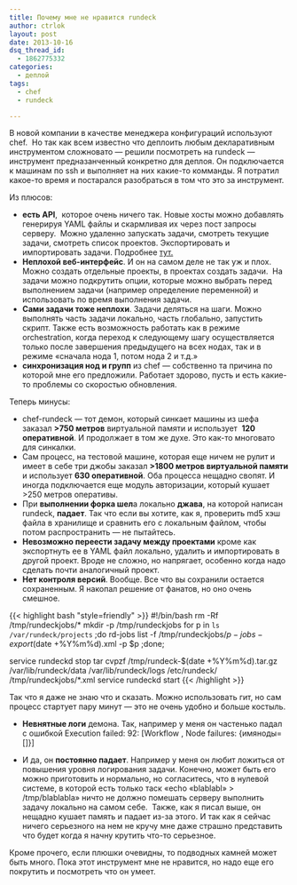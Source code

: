 ```yaml
---
title: Почему мне не нравится rundeck
author: ctrlok
layout: post
date: 2013-10-16
dsq_thread_id:
  - 1862775332
categories:
  - деплой
tags:
  - chef
  - rundeck

---
```

В новой компании в качестве менеджера конфигураций используют chef.  Но так как всем известно что деплоить любым декларативным инструментом сложновато &#8212; решили посмотреть на rundeck &#8212; инструмент предназанченный конкретно для деплоя. Он подключается к машинам по ssh и выполняет на них какие-то комманды. Я потратил какое-то время и постарался разобраться в том что это за инструмент.

Из плюсов:

  * **есть API**,  которое очень ничего так. Новые хосты можно добавлять генерируя YAML файлы и скармливая их через пост запросы серверу.  Можно удаленно запускать задачи, смотреть текущие задачи, смотреть список проектов. Экспортировать и импортировать задачи. Подробнее [тут.][1]
  * **Неплохой веб-интерфейс**. И он на самом деле не так уж и плох. Можно создать отдельные проекты, в проектах создать задачи.  На задачи можно подкрутить опции, которые можно выбрать перед выполнением задачи (например определение переменной) и использовать по время выполнения задачи.
  * **Сами задачи тоже неплохи**. Задачи деляться на шаги. Можно выполнять часть задачи локально, часть глобально, запустить скрипт. Также есть возможность работать как в режиме orchestration, когда переход к следующему шагу осуществляется только после завершения предыдущего на всех нодах, так и в режиме &#171;сначала нода 1, потом нода 2 и т.д.&#187;
  * **синхронизация нод и групп** из chef &#8212; собственно та причина по которой мне его предложили. Работает здорово, пусть и есть какие-то проблемы со скоростью обновления.

Теперь минусы:

  * chef-rundeck &#8212; тот демон, который синкает машины из шефа заказал **>750 метров** виртуальной памяти и использует  **120 оперативной**. И продолжает в том же духе. Это как-то многовато для синкалки.
  * Сам процесс, на тестовой машине, которая еще ничем не рулит и имеет в себе три джобы заказал **>1800 метров виртуальной памяти** и использует **630 оперативной**. Оба процесса нещадно свопят. И иногда подключается еще модуль авторизации, который кушает >250 метров оперативы.
  * При **выполнении форка шел**а локально **джава**, на которой написан rundeck, **падает**. Так что если вы хотите, как я, проверить md5 хэш файла в хранилище и сравнить его с локальным файлом, чтобы потом распространить &#8212; не пытайтесь.
  * **Невозможно переести задачу между проектами** кроме как экспортнуть ее в YAML файл локально, удалить и импортировать в другой проект. Вроде не сложно, но напрягает, особенно когда надо сделать почти аналогичный проект.
  * **Нет контроля версий**. Вообще. Все что вы сохранили остается сохраненным. Я накопал решение от фанатов, но оно очень смешное. 
  
{{< highlight bash "style=friendly" >}}
#!/bin/bash
rm -Rf /tmp/rundeckjobs/*
mkdir -p /tmp/rundeckjobs
for p in `ls /var/rundeck/projects` ;do rd-jobs list -f /tmp/rundeckjobs/$p-jobs-export$(date +%Y%m%d).xml -p $p ;done;

service rundeckd stop
tar cvpzf /tmp/rundeck-$(date +%Y%m%d).tar.gz /var/lib/rundeck/data /var/lib/rundeck/logs /etc/rundeck/ /tmp/rundeckjobs/*.xml
service rundeckd start
{{< /highlight >}}

    
Так что я даже не знаю что и сказать. Можно использовать гит, но сам процесс стартует пару минут &#8212; это не очень удобно и больше костыль.</li> 
    
* **Невнятные логи** демона. Так, например у меня он частенько падал с ошибкой Execution failed: 92: [Workflow , Node failures: {имяноды=[]}]
* И да, он **постоянно падает**. Например у меня он любит ложиться от повышения уровня логирования задачи. Конечно, может быть его можно приготовить и нормально, но согласитесь, что в нулевой системе, в которой есть только таск &#171;echo &#171;blablabl&#187; > /tmp/blablabla&#187; ничто не должно помешать серверу выполнить задачу локально на самом себе.  Также, как я писал выше, он нещадно кушает память и падает из-за этого. И так как я сейчас ничего серьезного на нем не кручу мне даже страшно представить что будет когда я начну крутить что-то серьезное.</ul> 
    
    Кроме прочего, если плюшки очевидны, то подводных камней может быть много. Пока этот инструмент мне не нравится, но надо еще его покрутить и посмотреть что он умеет.

 [1]: http://rundeck.org/docs/api/index.html

